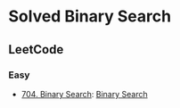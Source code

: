 # Solved Binary Search

## LeetCode

### Easy

- [704. Binary Search](https://leetcode.com/problems/binary-search/): [Binary Search](./704.binary-search.ts)
